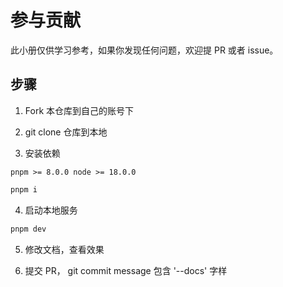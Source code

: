 # 参与贡献

此小册仅供学习参考，如果你发现任何问题，欢迎提 PR 或者 issue。

## 步骤

1. Fork 本仓库到自己的账号下

2. git clone 仓库到本地

3. 安装依赖

`pnpm >= 8.0.0 node >= 18.0.0`

```bash
pnpm i
```

4. 启动本地服务

```bash
pnpm dev
```

5. 修改文档，查看效果

6. 提交 PR， git commit message 包含 '--docs' 字样 


   